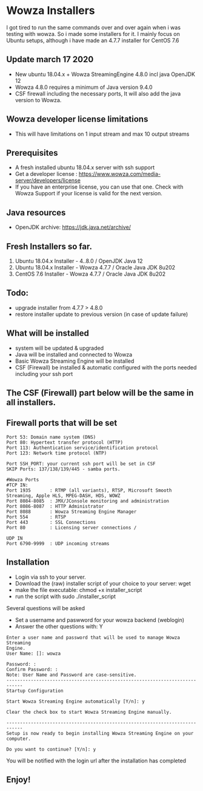# Wowza Installers
I got tired to run the same commands over and over again when i was testing with wowza. So i made some installers for it.
I mainly focus on Ubuntu setups, although i have made an 4.7.7 installer for CentOS 7.6

## Update march 17 2020
- New ubuntu 18.04.x + Wowza StreamingEngine 4.8.0 incl java OpenJDK 12
- Wowza 4.8.0 requires a minimum of Java version 9.4.0
- CSF firewall including the necessary ports, It will also add the java version to Wowza.

## Wowza developer license limitations
- This will have limitations on 1 input stream and max 10 output streams

## Prerequisites
- A fresh installed ubuntu 18.04.x server with ssh support
- Get a developer license : https://www.wowza.com/media-server/developers/license
- If you have an enterprise license, you can use that one. Check with Wowza Support if your license is valid for the next version.

## Java resources
- OpenJDK archive: https://jdk.java.net/archive/

## Fresh Installers so far.
1. Ubuntu 18.04.x Installer - 4..8.0         / OpenJDK Java 12
2. Ubuntu 18.04.x Installer - Wowza 4.7.7    / Oracle Java JDK 8u202
3. CentOS 7.6 Installer - Wowza 4.7.7        / Oracle Java JDK 8u202

## Todo: 
- upgrade installer from 4.7.7 > 4.8.0
- restore installer update to previous version (in case of update failure)

## What will be installed
* system will be updated & upgraded
* Java will be installed and connected to Wowza
* Basic Wowza Streaming Engine will be installed
* CSF (Firewall) be installed & automatic configured with the ports needed including your ssh port

## The CSF (Firewall) part below will be the same in all installers.

## Firewall ports that will be set
```
Port 53: Domain name system (DNS)
Port 80: Hypertext transfer protocol (HTTP)
Port 113: Authentication service/identification protocol
Port 123: Network time protocol (NTP)

Port SSH_PORT: your current ssh port will be set in CSF
SKIP Ports: 137/138/139/445 - samba ports.

#Wowza Ports
#TCP IN:
Port 1935	    : RTMP (all variants), RTSP, Microsoft Smooth Streaming, Apple HLS, MPEG-DASH, HDS, WOWZ
Port 8084-8085  : JMX/JConsole monitoring and administration
Port 8086-8087  : HTTP Administrator
Port 8088		: Wowza Streaming Engine Manager
Port 554		: RTSP
Port 443		: SSL Connections
Port 80		    : Licensing server connections / 

UDP IN			
Port 6790-9999  : UDP incoming streams
```

## Installation
* Login via ssh to your server.
* Download the (raw) installer script of your choice to your server: wget 
* make the file executable: chmod +x installer_script
* run the script with sudo ./installer_script

Several questions will be asked
- Set a username and paswword for your wowza backend (weblogin)
- Answer the other questions with: Y
```
Enter a user name and password that will be used to manage Wowza Streaming
Engine.
User Name: []: wowza

Password: :
Confirm Password: :
Note: User Name and Password are case-sensitive.
----------------------------------------------------------------------------
Startup Configuration

Start Wowza Streaming Engine automatically [Y/n]: y

Clear the check box to start Wowza Streaming Engine manually.

----------------------------------------------------------------------------
Setup is now ready to begin installing Wowza Streaming Engine on your computer.

Do you want to continue? [Y/n]: y
```
You will be notified with the login url after the installation has completed

## Enjoy!